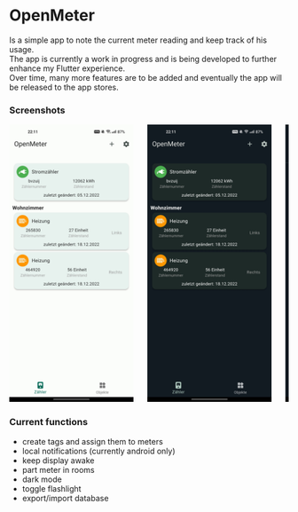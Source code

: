 # OpenMeter

Is a simple app to note the current meter reading and keep track of his usage.
</br>
The app is currently a work in progress and is being developed to further enhance my Flutter experience.
</br>
Over time, many more features are to be added and eventually the app will be released to the app stores.

### Screenshots

<pre >
<img src="screenshots/light_mode.jpg" height="500"> &nbsp; <img src="screenshots/home_screen.jpg" height="500"> &nbsp; <img src="screenshots/details_screen.jpg" height="500">&nbsp; <img src="screenshots/details_screen2.jpg" height="500"> &nbsp; <img src="screenshots/add_entry.jpg" height="500"> &nbsp; <img src="screenshots/object_screen.jpg" height="500">  
</pre>

### Current functions

- create tags and assign them to meters
- local notifications (currently android only)
- keep display awake
- part meter in rooms 
- dark mode
- toggle flashlight 
- export/import database